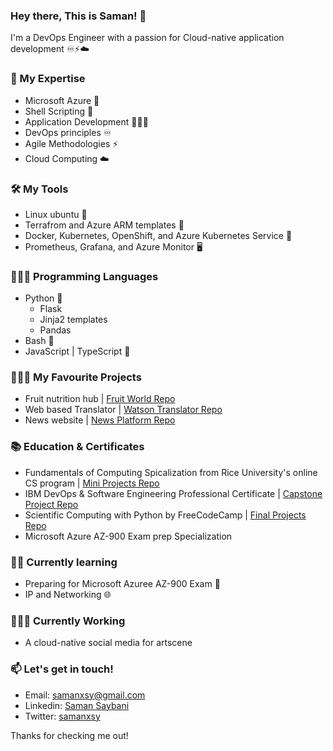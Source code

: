 ### Hey there, This is Saman! 👋
I'm a DevOps Engineer with a passion for Cloud-native application development ♾⚡️☁️

### 🧰 My Expertise
- Microsoft Azure 💠
- Shell Scripting 🐚
- Application Development 🧑🏻‍💻
- DevOps principles ♾
- Agile Methodologies ⚡️
- Cloud Computing ☁️

### 🛠 My Tools
- Linux ubuntu 🐧
- Terrafrom and Azure ARM templates 📝
- Docker, Kubernetes, OpenShift, and Azure Kubernetes Service 🚢
- Prometheus, Grafana, and Azure Monitor 🖥

### 👨🏻‍💻 Programming Languages
- Python 🐍
  - Flask 
  - Jinja2 templates
  - Pandas
- Bash 🐧
- JavaScript | TypeScript 💠

### 👨🏻‍💻 My Favourite Projects
- Fruit nutrition hub | [Fruit World Repo](https://github.com/samanxsy/Fruit_World)
- Web based Translator | [Watson Translator Repo](https://github.com/samanxsy/News-platform)
- News website | [News Platform Repo](https://github.com/samanxsy/News-platform)

### 📚 Education & Certificates 
- Fundamentals of Computing Spicalization from Rice University's online CS program | [Mini Projects Repo](https://github.com/samanxsy/Rice-university-mini-projects)
- IBM DevOps & Software Engineering Professional Certificate | [Capstone Project Repo](https://github.com/samanxsy/devops-capstone-project)
- Scientific Computing with Python by FreeCodeCamp | [Final Projects Repo](https://github.com/samanxsy/fcc-scientific-computing-w-python)
- Microsoft Azure AZ-900 Exam prep Specialization

### ✍🏼 Currently learning
- Preparing for Microsoft Azuree AZ-900 Exam 💠
- IP and Networking 🌐

### 🧑🏻‍💻 Currently Working
- A cloud-native social media for artscene 

### 📫 Let's get in touch!
- Email: samanxsy@gmail.com
- Linkedin: [Saman Saybani](https://www.linkedin.com/in/samansaybani/)
- Twitter: [samanxsy](https://twitter.com/samanxsy)

Thanks for checking me out!
